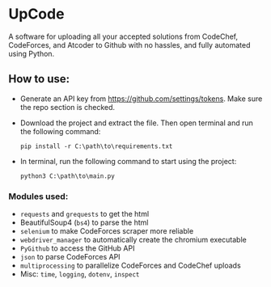 # UpCode
A software for uploading all your accepted solutions from CodeChef, CodeForces, and Atcoder to Github with no hassles, and fully automated using Python.

## How to use:
* Generate an API key from https://github.com/settings/tokens. Make sure the repo section is checked.
* Download the project and extract the file. Then open terminal and run the following command:

  ```
  pip install -r C:\path\to\requirements.txt
  ```
* In terminal, run the following command to start using the project:

  ```
  python3 C:\path\to\main.py
  ```

### Modules used:
* `requests` and `grequests` to get the html
* BeautifulSoup4 (`bs4`) to parse the html
* `selenium` to make CodeForces scraper more reliable
* `webdriver_manager` to automatically create the chromium executable
* `PyGithub` to access the GitHub API
* `json` to parse CodeForces API
* `multiprocessing` to parallelize CodeForces and CodeChef uploads
* Misc: `time`, `logging`, `dotenv`, `inspect`

